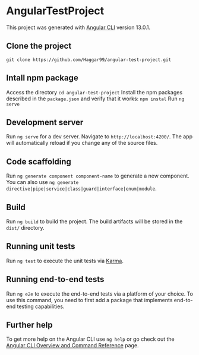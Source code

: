 # AngularTestProject

This project was generated with [Angular CLI](https://github.com/angular/angular-cli) version 13.0.1.

## Clone the project 
`git clone https://github.com/Haggar99/angular-test-project.git`


## Intall npm package

Access the directory `cd angular-test-project`
Install the npm packages described in the `package.json` and verify that it works:
`npm instal` 
Run `ng serve`

## Development server

Run `ng serve` for a dev server. Navigate to `http://localhost:4200/`. The app will automatically reload if you change any of the source files.

## Code scaffolding

Run `ng generate component component-name` to generate a new component. You can also use `ng generate directive|pipe|service|class|guard|interface|enum|module`.

## Build

Run `ng build` to build the project. The build artifacts will be stored in the `dist/` directory.

## Running unit tests

Run `ng test` to execute the unit tests via [Karma](https://karma-runner.github.io).

## Running end-to-end tests

Run `ng e2e` to execute the end-to-end tests via a platform of your choice. To use this command, you need to first add a package that implements end-to-end testing capabilities.

## Further help

To get more help on the Angular CLI use `ng help` or go check out the [Angular CLI Overview and Command Reference](https://angular.io/cli) page.
